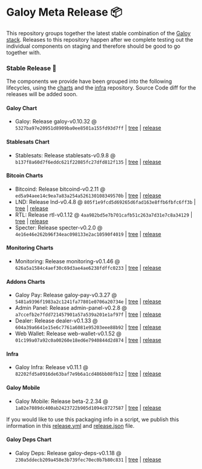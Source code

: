 # Galoy Meta Release 📦

This repository groups together the latest stable combination of the [Galoy stack](https://github.com/GaloyMoney/awesome-galoy#tech-components). 
Releases to this repository happen after we complete testing out the individual components on staging and therefore should be good to go together with.

### Stable Release 🎉

The components we provide have been grouped into the following lifecycles, using the [charts](https://github.com/GaloyMoney/charts) and the [infra](https://github.com/GaloyMoney/galoy-infra) repository. 
Source Code diff for the releases will be added soon.

#### Galoy Chart
- Galoy: Release galoy-v0.10.32 @ `5327ba97e20951d8909ba0ee8501a155fd93d7ff` | [tree](https://github.com/GaloyMoney/charts/tree/5327ba97e20951d8909ba0ee8501a155fd93d7ff/charts/galoy) | [release](https://github.com/GaloyMoney/charts/releases/tag/galoy-v0.10.32)

#### Stablesats Chart
- Stablesats: Release stablesats-v0.9.8 @ `b137f8a60d7f6eddc621f22085fc27dfd812f135` | [tree](https://github.com/GaloyMoney/charts/tree/b137f8a60d7f6eddc621f22085fc27dfd812f135/charts/stablesats) | [release](https://github.com/GaloyMoney/charts/releases/tag/stablesats-v0.9.8)

#### Bitcoin Charts
- Bitcoind: Release bitcoind-v0.2.11 @ `ed5a94aee14c9ea7a83a254a526130108349570b` | [tree](https://github.com/GaloyMoney/charts/tree/ed5a94aee14c9ea7a83a254a526130108349570b/charts/bitcoind) | [release](https://github.com/GaloyMoney/charts/releases/tag/bitcoind-v0.2.11)
- LND: Release lnd-v0.4.8 @ `805f1e9fcd5d69265d6fad163e8ffb6fbfc6ff3b` | [tree](https://github.com/GaloyMoney/charts/tree/805f1e9fcd5d69265d6fad163e8ffb6fbfc6ff3b/charts/lnd) | [release](https://github.com/GaloyMoney/charts/releases/tag/lnd-v0.4.8)
- RTL: Release rtl-v0.1.12 @ `4aa982bd5e7b701cafb51c263a7d31e7c8a34129` | [tree](https://github.com/GaloyMoney/charts/tree/4aa982bd5e7b701cafb51c263a7d31e7c8a34129/charts/rtl) | [release](https://github.com/GaloyMoney/charts/releases/tag/rtl-v0.1.12)
- Specter: Release specter-v0.2.0 @ `4e16e46e262b96f34eac098133e2ac10590f4019` | [tree](https://github.com/GaloyMoney/charts/tree/4e16e46e262b96f34eac098133e2ac10590f4019/charts/specter) | [release](https://github.com/GaloyMoney/charts/releases/tag/specter-v0.2.0)

#### Monitoring Charts
- Monitoring: Release monitoring-v0.1.46 @ `626a5a1584c4aef30c69d3ae4ae6238fdffc0233` | [tree](https://github.com/GaloyMoney/charts/tree/626a5a1584c4aef30c69d3ae4ae6238fdffc0233/charts/monitoring) | [release](https://github.com/GaloyMoney/charts/releases/tag/monitoring-v0.1.46)

#### Addons Charts
- Galoy Pay: Release galoy-pay-v0.3.27 @ `5481a9396f1983a2c1241fa77801e0706a20734e` | [tree](https://github.com/GaloyMoney/charts/tree/5481a9396f1983a2c1241fa77801e0706a20734e/charts/galoy-pay) | [release](https://github.com/GaloyMoney/charts/releases/tag/galoy-pay-v0.3.27)
- Admin Panel: Release admin-panel-v0.2.8 @ `a7ccefb2e7fdd721457901a57a539a201e1af97f` | [tree](https://github.com/GaloyMoney/charts/tree/a7ccefb2e7fdd721457901a57a539a201e1af97f/charts/admin-panel) | [release](https://github.com/GaloyMoney/charts/releases/tag/admin-panel-v0.2.8)
- Dealer: Release dealer-v0.1.33 @ `604a39a6641e15e6c7761a6081e95203eee88b92` | [tree](https://github.com/GaloyMoney/charts/tree/604a39a6641e15e6c7761a6081e95203eee88b92/charts/dealer) | [release](https://github.com/GaloyMoney/charts/releases/tag/dealer-v0.1.33)
- Web Wallet: Release web-wallet-v0.1.52 @ `01c199a07a92c0a00260e18ed6e7940844d2d874` | [tree](https://github.com/GaloyMoney/charts/tree/01c199a07a92c0a00260e18ed6e7940844d2d874/charts/web-wallet) | [release](https://github.com/GaloyMoney/charts/releases/tag/web-wallet-v0.1.52)

#### Infra

- Galoy Infra: Release v0.11.1 @ `82202fd5a0916de63baf7e9b6a1cd486bb08fb12` | [tree](https://github.com/GaloyMoney/galoy-infra/tree/82202fd5a0916de63baf7e9b6a1cd486bb08fb12) | [release](https://github.com/GaloyMoney/galoy-infra/releases/tag/v0.11.1)

#### Galoy Mobile

- Galoy Mobile: Release beta-2.2.34 @ `1a02e7089dc400ab2423722b905d1094c8727587` | [tree](https://github.com/GaloyMoney/galoy-mobile/tree/1a02e7089dc400ab2423722b905d1094c8727587) | [release](https://github.com/GaloyMoney/galoy-mobile/releases/tag/beta-2.2.34)

If you would like to use this packaging info in a script, we publish this information in this [release.yml](./release.yml) and [release.json](./release.json) file.

#### Galoy Deps Chart
- Galoy Deps: Release galoy-deps-v0.1.18 @ `230a5ddecb209a458e3b739fec70ec0b7b80c831` | [tree](https://github.com/GaloyMoney/charts/tree/230a5ddecb209a458e3b739fec70ec0b7b80c831/charts/galoy-deps) | [release](https://github.com/GaloyMoney/charts/releases/tag/galoy-deps-v0.1.18)

